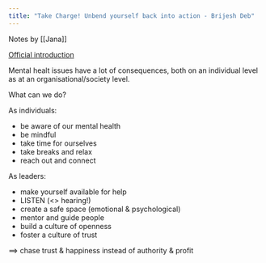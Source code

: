 ```yaml
---
title: "Take Charge! Unbend yourself back into action - Brijesh Deb"
---
```

Notes by [[Jana]]

[Official introduction](https://conference.eurostarsoftwaretesting.com/event/2022/take-charge-unbend-yourself-back-into-action/)

Mental healt issues have a lot of consequences, both on an individual level as at an organisational/society level.

What can we do?

As individuals:
- be aware of our mental health
- be mindful
- take time for ourselves
- take breaks and relax
- reach out and connect

As leaders:
- make yourself available for help
- LISTEN (<> hearing!)
- create a safe space (emotional & psychological)
- mentor and guide people
- build a culture of openness
- foster a culture of trust

==> chase trust & happiness instead of authority & profit